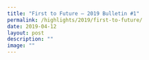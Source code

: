 ```yaml
---
title: "First to Future – 2019 Bulletin #1"
permalink: /highlights/2019/first-to-future/
date: 2019-04-12
layout: post
description: ""
image: ""
---
```

